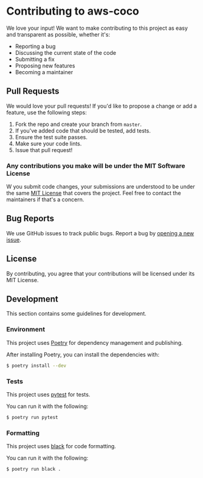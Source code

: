 # Contributing to aws-coco

We love your input! We want to make contributing to this project as easy and transparent as possible, whether it's:

- Reporting a bug
- Discussing the current state of the code
- Submitting a fix
- Proposing new features
- Becoming a maintainer

## Pull Requests

We would love your pull requests! If you'd like to propose a change or add a feature, use the following steps:

1. Fork the repo and create your branch from `master`.
2. If you've added code that should be tested, add tests.
4. Ensure the test suite passes.
5. Make sure your code lints.
6. Issue that pull request!

### Any contributions you make will be under the MIT Software License

W you submit code changes, your submissions are understood to be under the same [MIT License](http://choosealicense.com/licenses/mit/) that covers the project. Feel free to contact the maintainers if that's a concern.

## Bug Reports

We use GitHub issues to track public bugs. Report a bug by [opening a new issue]().

## License

By contributing, you agree that your contributions will be licensed under its MIT License.

## Development

This section contains some guidelines for development.

### Environment

This project uses [Poetry](https://python-poetry.org) for dependency management and publishing.

After installing Poetry, you can install the dependencies with:

```bash
$ poetry install --dev
```

### Tests

This project uses [pytest](https://docs.pytest.org/en/stable/) for tests.

You can run it with the following:

```bash
$ poetry run pytest
```

### Formatting

This project uses [black](https://github.com/psf/black) for code formatting.

You can run it with the following:

```bash
$ poetry run black .
```
